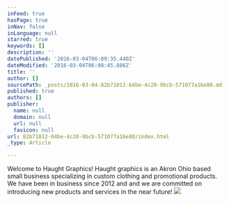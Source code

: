 ```yaml
---
inFeed: true
hasPage: true
inNav: false
inLanguage: null
starred: true
keywords: []
description: ''
datePublished: '2016-03-04T06:09:35.440Z'
dateModified: '2016-03-04T06:08:45.886Z'
title: ''
author: []
sourcePath: _posts/2016-03-04-82b71012-64be-4c20-9bcb-571077a16e80.md
published: true
authors: []
publisher:
  name: null
  domain: null
  url: null
  favicon: null
url: 82b71012-64be-4c20-9bcb-571077a16e80/index.html
_type: Article

---
```

Welcome to Haught Graphics!  Haught graphics is an Akron Ohio based small business specializing in custom clothing and promotional products.  We have been in business since 2012 and and we are committed on introducing new products and services in the near future! ![](https://the-grid-user-content.s3-us-west-2.amazonaws.com/39ef43a8-a65a-4470-9c57-a8f0f209b495.png)